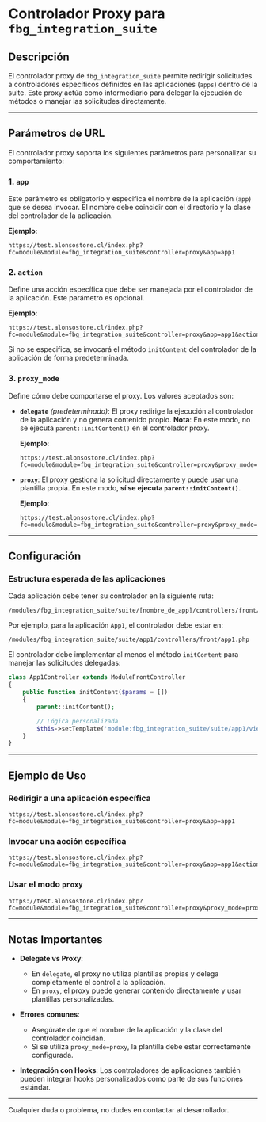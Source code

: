 
# Controlador Proxy para `fbg_integration_suite`

## Descripción

El controlador proxy de `fbg_integration_suite` permite redirigir solicitudes a controladores específicos definidos en las aplicaciones (`apps`) dentro de la suite. Este proxy actúa como intermediario para delegar la ejecución de métodos o manejar las solicitudes directamente.

---

## Parámetros de URL

El controlador proxy soporta los siguientes parámetros para personalizar su comportamiento:

### 1. `app`
Este parámetro es obligatorio y especifica el nombre de la aplicación (`app`) que se desea invocar. El nombre debe coincidir con el directorio y la clase del controlador de la aplicación.

**Ejemplo**:
```url
https://test.alonsostore.cl/index.php?fc=module&module=fbg_integration_suite&controller=proxy&app=app1
```

### 2. `action`
Define una acción específica que debe ser manejada por el controlador de la aplicación. Este parámetro es opcional.

**Ejemplo**:
```url
https://test.alonsostore.cl/index.php?fc=module&module=fbg_integration_suite&controller=proxy&app=app1&action=customAction
```

Si no se especifica, se invocará el método `initContent` del controlador de la aplicación de forma predeterminada.

### 3. `proxy_mode`
Define cómo debe comportarse el proxy. Los valores aceptados son:

- **`delegate`** *(predeterminado)*: El proxy redirige la ejecución al controlador de la aplicación y no genera contenido propio. **Nota**: En este modo, no se ejecuta `parent::initContent()` en el controlador proxy.
  
  **Ejemplo**:
  ```url
  https://test.alonsostore.cl/index.php?fc=module&module=fbg_integration_suite&controller=proxy&proxy_mode=delegate&app=app1
  ```

- **`proxy`**: El proxy gestiona la solicitud directamente y puede usar una plantilla propia. En este modo, **sí se ejecuta `parent::initContent()`**.

  **Ejemplo**:
  ```url
  https://test.alonsostore.cl/index.php?fc=module&module=fbg_integration_suite&controller=proxy&proxy_mode=proxy
  ```

---

## Configuración

### Estructura esperada de las aplicaciones

Cada aplicación debe tener su controlador en la siguiente ruta:
```
/modules/fbg_integration_suite/suite/[nombre_de_app]/controllers/front/[nombre_de_app].php
```

Por ejemplo, para la aplicación `App1`, el controlador debe estar en:
```
/modules/fbg_integration_suite/suite/app1/controllers/front/app1.php
```

El controlador debe implementar al menos el método `initContent` para manejar las solicitudes delegadas:

```php
class App1Controller extends ModuleFrontController
{
    public function initContent($params = [])
    {
        parent::initContent();

        // Lógica personalizada
        $this->setTemplate('module:fbg_integration_suite/suite/app1/views/front/default.tpl');
    }
}
```

---

## Ejemplo de Uso

### Redirigir a una aplicación específica
```url
https://test.alonsostore.cl/index.php?fc=module&module=fbg_integration_suite&controller=proxy&app=app1
```

### Invocar una acción específica
```url
https://test.alonsostore.cl/index.php?fc=module&module=fbg_integration_suite&controller=proxy&app=app1&action=customAction
```

### Usar el modo `proxy`
```url
https://test.alonsostore.cl/index.php?fc=module&module=fbg_integration_suite&controller=proxy&proxy_mode=proxy
```

---

## Notas Importantes

- **Delegate vs Proxy**:
  - En `delegate`, el proxy no utiliza plantillas propias y delega completamente el control a la aplicación.
  - En `proxy`, el proxy puede generar contenido directamente y usar plantillas personalizadas.

- **Errores comunes**:
  - Asegúrate de que el nombre de la aplicación y la clase del controlador coincidan.
  - Si se utiliza `proxy_mode=proxy`, la plantilla debe estar correctamente configurada.

- **Integración con Hooks**:
  Los controladores de aplicaciones también pueden integrar hooks personalizados como parte de sus funciones estándar.

---

Cualquier duda o problema, no dudes en contactar al desarrollador.
